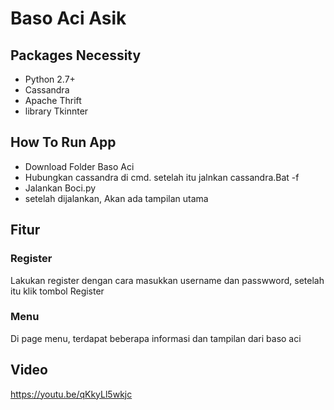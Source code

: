 # Baso Aci Asik
## Packages Necessity
- Python 2.7+
- Cassandra
- Apache Thrift
- library Tkinnter

## How To Run App
- Download Folder Baso Aci
- Hubungkan cassandra di cmd. setelah itu jalnkan cassandra.Bat -f
- Jalankan Boci.py
- setelah dijalankan, Akan ada tampilan utama

## Fitur

### Register
Lakukan register dengan cara masukkan username dan passwword, setelah itu klik tombol Register

### Menu
Di page menu, terdapat beberapa informasi dan tampilan dari baso aci

## Video 
https://youtu.be/qKkyLl5wkjc 
